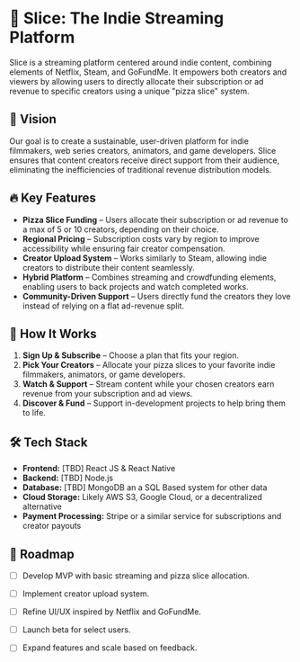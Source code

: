 # 🍕 Slice: The Indie Streaming Platform

Slice is a streaming platform centered around indie content, combining elements of Netflix, Steam, and GoFundMe. It empowers both creators and viewers by allowing users to directly allocate their subscription or ad revenue to specific creators using a unique "pizza slice" system.

## 🎯 Vision
Our goal is to create a sustainable, user-driven platform for indie filmmakers, web series creators, animators, and game developers. Slice ensures that content creators receive direct support from their audience, eliminating the inefficiencies of traditional revenue distribution models.

## 🔥 Key Features
- **Pizza Slice Funding** – Users allocate their subscription or ad revenue to a max of 5 or 10 creators, depending on their choice.
- **Regional Pricing** – Subscription costs vary by region to improve accessibility while ensuring fair creator compensation.
- **Creator Upload System** – Works similarly to Steam, allowing indie creators to distribute their content seamlessly.
- **Hybrid Platform** – Combines streaming and crowdfunding elements, enabling users to back projects and watch completed works.
- **Community-Driven Support** – Users directly fund the creators they love instead of relying on a flat ad-revenue split.

## 🚀 How It Works
1. **Sign Up & Subscribe** – Choose a plan that fits your region.
2. **Pick Your Creators** – Allocate your pizza slices to your favorite indie filmmakers, animators, or game developers.
3. **Watch & Support** – Stream content while your chosen creators earn revenue from your subscription and ad views.
4. **Discover & Fund** – Support in-development projects to help bring them to life.

## 🛠️ Tech Stack
- **Frontend:** [TBD] React JS & React Native
- **Backend:** [TBD] Node.js
- **Database:** [TBD] MongoDB an a SQL Based system for other data
- **Cloud Storage:** Likely AWS S3, Google Cloud, or a decentralized alternative
- **Payment Processing:** Stripe or a similar service for subscriptions and creator payouts

## 📌 Roadmap
- [ ] Develop MVP with basic streaming and pizza slice allocation.
- [ ] Implement creator upload system.
- [ ] Refine UI/UX inspired by Netflix and GoFundMe.
- [ ] Launch beta for select users.
- [ ] Expand features and scale based on feedback.


